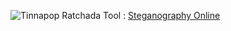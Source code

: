 ![Tinnapop Ratchada](/Image/MerryChristmas.png)
Tool : [Steganography Online](https://stylesuxx.github.io/steganography/)
